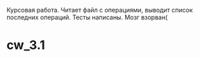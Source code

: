 Курсовая работа. Читает файл с операциями, выводит список последних операций.
Тесты написаны. Мозг взорван(

# cw_3.1
